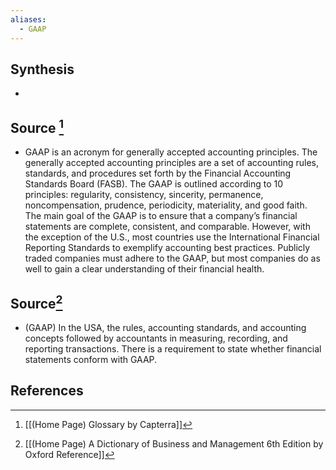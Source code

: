 ```yaml
---
aliases:
  - GAAP
---
```

## Synthesis
- 
## Source [^1]
- GAAP is an acronym for generally accepted accounting principles. The generally accepted accounting principles are a set of accounting rules, standards, and procedures set forth by the Financial Accounting Standards Board (FASB). The GAAP is outlined according to 10 principles: regularity, consistency, sincerity, permanence, noncompensation, prudence, periodicity, materiality, and good faith. The main goal of the GAAP is to ensure that a company’s financial statements are complete, consistent, and comparable. However, with the exception of the U.S., most countries use the International Financial Reporting Standards to exemplify accounting best practices. Publicly traded companies must adhere to the GAAP, but most companies do as well to gain a clear understanding of their financial health.
## Source[^2]
- (GAAP) In the USA, the rules, accounting standards, and accounting concepts followed by accountants in measuring, recording, and reporting transactions. There is a requirement to state whether financial statements conform with GAAP.
## References

[^1]: [[(Home Page) Glossary by Capterra]]
[^2]: [[(Home Page) A Dictionary of Business and Management 6th Edition by Oxford Reference]]